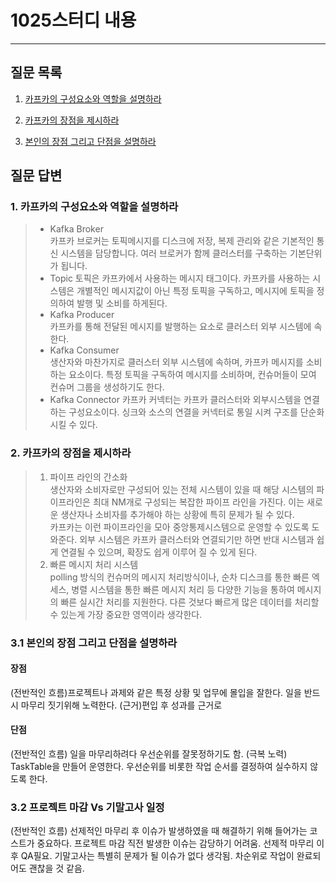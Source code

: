 # 1025스터디 내용

---

## 질문 목록

1. [카프카의 구성요소와 역할을 설명하라](#1-카프카의-구성요소와-역할을-설명하라)

2. [카프카의 장점을 제시하라](#2-카프카의-장점을-제시하라)

3. [본인의 장점 그리고 단점을 설명하라](#31-본인의-장점-그리고-단점을-설명하라)

## 질문 답변

### 1. 카프카의 구성요소와 역할을 설명하라

> -   Kafka Broker  
>     카프카 브로커는 토픽메시지를 디스크에 저장, 복제 관리와 같은 기본적인 통신 시스템을 담당합니다. 여러 브로커가 함께 클러스터를 구축하는 기본단위가 됩니다.
> -   Topic
>     토픽은 카프카에서 사용하는 메시지 태그이다. 카프카를 사용하는 시스템은 개별적인 메시지값이 아닌 특정 토픽을 구독하고, 메시지에 토픽을 정의하여 발행 및 소비를 하게된다.
> -   Kafka Producer  
>     카프카를 통해 전달된 메시지를 발행하는 요소로 클러스터 외부 시스템에 속한다.
> -   Kafka Consumer  
>     생산자와 마찬가지로 클러스터 외부 시스템에 속하며, 카프카 메시지를 소비하는 요소이다. 특정 토픽을 구독하여 메시지를 소비하며, 컨슈머들이 모여 컨슈머 그룹을 생성하기도 한다.
> -   Kafka Connector
>     카프카 커넥터는 카프카 클러스터와 외부시스템을 연결하는 구성요소이다. 싱크와 소스의 연결을 커넥터로 통일 시켜 구조를 단순화 시킬 수 있다.

### 2. 카프카의 장점을 제시하라

> 1. 파이프 라인의 간소화  
>     생산자와 소비자로만 구성되어 있는 전체 시스템이 있을 때 해당 시스템의 파이프라인은 최대 NM개로 구성되는 복잡한 파이프 라인을 가진다. 이는 새로운 생산자나 소비자를 추가해야 하는 상황에 특히 문제가 될 수 있다.  
>    카프카는 이런 파이프라인을 모아 중앙통제시스템으로 운영할 수 있도록 도와준다. 외부 시스템은 카프카 클러스터와 연결되기만 하면 반대 시스템과 쉽게 연결될 수 있으며, 확장도 쉽게 이루어 질 수 있게 된다.
> 2. 빠른 메시지 처리 시스템  
>    polling 방식의 컨슈머의 메시지 처리방식이나, 순차 디스크를 통한 빠른 엑세스, 병렬 시스템을 통한 빠른 메시지 처리 등 다양한 기능을 통하여 메시지의 빠른 실시간 처리를 지원한다. 다른 것보다 빠르게 많은 데이터를 처리할 수 있는게 가장 중요한 영역이라 생각한다.

### 3.1 본인의 장점 그리고 단점을 설명하라

#### 장점

(전반적인 흐름)프로젝트나 과제와 같은 특정 상황 및 업무에 몰입을 잘한다. 일을 반드시 마무리 짓기위해 노력한다.
(근거)편입 후 성과를 근거로

#### 단점

(전반적인 흐름) 일을 마무리하려다 우선순위를 잘못정하기도 함.
(극복 노력) TaskTable을 만들어 운영한다. 우선순위를 비롯한 작업 순서를 결정하여 실수하지 않도록 한다.

### 3.2 프로젝트 마감 Vs 기말고사 일정

(전반적인 흐름) 선제적인 마무리 후 이슈가 발생하였을 때 해결하기 위해 들어가는 코스트가 중요하다. 프로젝트 마감 직전 발생한 이슈는 감당하기 어려움. 선제적 마무리 이후 QA필요. 기말고사는 특별히 문제가 될 이슈가 없다 생각됨. 차순위로 작업이 완료되어도 괜찮을 것 같음.
